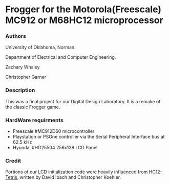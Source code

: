 # Frogger for the Motorola(Freescale) MC912 or M68HC12 microprocessor

### Authors
University of Oklahoma, Norman.

Department of Electrical and Computer Engineering.

Zachary Whaley

Christopher Garner

### Description
This was a final project for our Digital Design Laboratory.
It is a remake of the classic Frogger game.

### HardWare requirments
* Freescale #MC912D60 microcontroller
* Playstation or PSOne controller via the Serial Peripheral Interface bus at 62.5 kHz
* Hyundai #HG25504 256x128 LCD Panel

### Credit
Portions of our LCD initialization code were heavily influenced from [HC12-Tetris](https://github.com/ckoehler/HC12-Tetris), written by David Ibach and Christopher Koehler.
